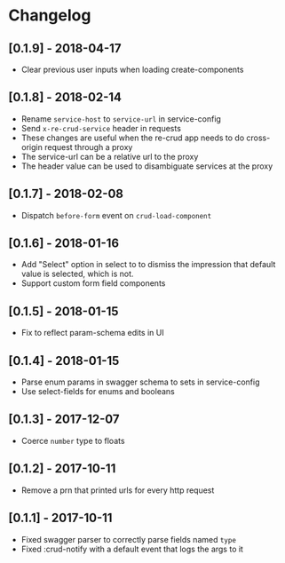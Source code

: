 # Changelog

## [0.1.9] - 2018-04-17
- Clear previous user inputs when loading create-components

## [0.1.8] - 2018-02-14
- Rename `service-host` to `service-url` in service-config
- Send `x-re-crud-service` header in requests
- These changes are useful when the re-crud app needs to do cross-origin request through a proxy
- The service-url can be a relative url to the proxy
- The header value can be used to disambiguate services at the proxy

## [0.1.7] - 2018-02-08
- Dispatch `before-form` event on `crud-load-component`

## [0.1.6] - 2018-01-16
- Add "Select" option in select to to dismiss the impression that default value is selected, which is not.
- Support custom form field components

## [0.1.5] - 2018-01-15
- Fix to reflect param-schema edits in UI

## [0.1.4] - 2018-01-15
- Parse enum params in swagger schema to sets in service-config
- Use select-fields for enums and booleans

## [0.1.3] - 2017-12-07
- Coerce `number` type to floats

## [0.1.2] - 2017-10-11
- Remove a prn that printed urls for every http request

## [0.1.1] - 2017-10-11
- Fixed swagger parser to correctly parse fields named `type`
- Fixed :crud-notify with a default event that logs the args to it
